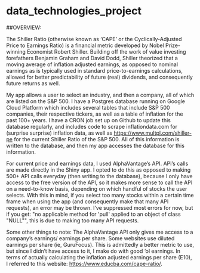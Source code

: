 # data_technologies_project
##OVERVIEW:

The Shiller Ratio (otherwise known as ‘CAPE’ or the Cyclically-Adjusted Price to Earnings Ratio) is a financial metric developed by Nobel Prize-winning Economist Robert Shiller.  Building off the work of value investing forefathers Benjamin Graham and David Dodd, Shiller  theorized that a moving average of inflation adjusted earnings, as opposed to nominal earnings  as is typically used in standard price-to-earnings calculations, allowed for better predictability of future (real) dividends, and consequently future returns as well. 

My app allows a user to select an industry, and then a company, all of which are listed on the S&P 500. I have a Postgres database running on Google Cloud Platform which includes several tables that include S&P 500 companies, their respective tickers, as well as a table of inflation for the past 100+ years. I have a CRON job set up on Github to update this database regularly, and includes code to scrape inflationdata.com for (surprise surprise) inflation data, as well as  https://www.multpl.com/shiller-pe for the current Shiller Ratio of the S&P 500. All of this information is written to the database, and then my app accesses the database for this information. 

For current price and earnings data, I used AlphaVantage’s API. API’s calls are made directly in the Shiny app. I opted to do this as opposed to making 500+ API calls everyday (then writing to the database), because I only have access to the free version of the API, so it makes more sense to call the API on a need-to-know basis, depending on which handful of stocks the user selects. With this in mind, if you select too many stocks within a certain time frame when using the app (and consequently make that many API requests), an error may be thrown. I’ve suppressed most errors for now, but if you get: "no applicable method for 'pull' applied to an object of class "NULL"", this is due to making too many API requests.

Some other things to note: The AlphaVantage API only gives me access to a company’s earnings/ earnings per share. Some websites use diluted earnings per share (ie, GuruFocus). This is admittedly a better metric to use, but since I didn’t have access to it, I make do with good ‘ol earnings. In terms of actually calculating the inflation adjusted earnings per share (E10), I referred to this website: https://www.educba.com/cape-ratio/.
